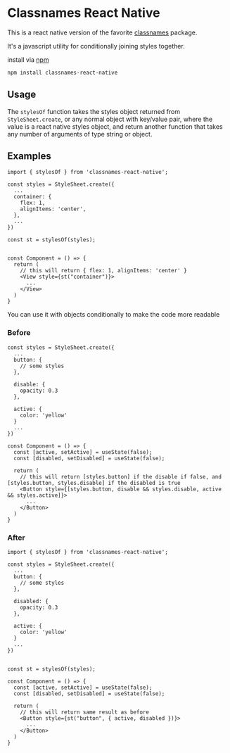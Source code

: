 # Classnames React Native

This is a react native version of the favorite [classnames](https://www.npmjs.com/package/classnames) package.

It's a javascript utility for conditionally joining styles together.

install via [npm](https://www.npmjs.com/)

```bash
npm install classnames-react-native
```

## Usage

The `stylesOf` function takes the styles object returned from `StyleSheet.create`, or any normal object with key/value pair, where the value is a react native styles object, and return another function that takes any number of arguments of type string or object.

## Examples

```tsx
import { stylesOf } from 'classnames-react-native';

const styles = StyleSheet.create({
  ...
  container: {
    flex: 1,
    alignItems: 'center',
  },
  ...
})

const st = stylesOf(styles);


const Component = () => {
  return (
    // this will return { flex: 1, alignItems: 'center' } 
    <View style={st("container")}> 
      ...
    </View>
  )
}
```

You can use it with objects conditionally to make the code more readable

### Before

```tsx
const styles = StyleSheet.create({
  ...
  button: {
    // some styles
  },

  disable: {
    opacity: 0.3
  },

  active: {
    color: 'yellow'
  }
  ...
})

const Component = () => {
  const [active, setActive] = useState(false);
  const [disabled, setDisabled] = useState(false);

  return (
    // this will return [styles.button] if the disable if false, and [styles.button, styles.disable] if the disabled is true
    <Button style={[styles.button, disable && styles.disable, active && styles.active]}> 
      ...
    </Button>
  )
}
```

### After

```tsx
import { stylesOf } from 'classnames-react-native';

const styles = StyleSheet.create({
  ...
  button: {
    // some styles
  },

  disabled: {
    opacity: 0.3
  },

  active: {
    color: 'yellow'
  }
  ...
})


const st = stylesOf(styles);

const Component = () => {
  const [active, setActive] = useState(false);
  const [disabled, setDisabled] = useState(false);

  return (
    // this will return same result as before
    <Button style={st("button", { active, disabled })}> 
      ...
    </Button>
  )
}
```
